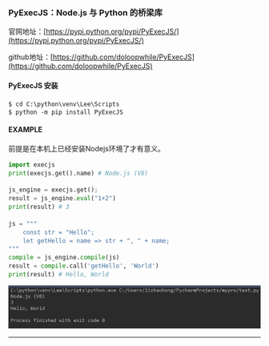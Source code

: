 ### PyExecJS：Node.js 与 Python 的桥梁库

官网地址：[https://pypi.python.org/pypi/PyExecJS/](https://pypi.python.org/pypi/PyExecJS/)

github地址：[https://github.com/doloopwhile/PyExecJS](https://github.com/doloopwhile/PyExecJS)

#### PyExecJS 安装

```
$ cd C:\python\venv\Lee\Scripts
$ python -m pip install PyExecJS
```

#### EXAMPLE

前提是在本机上已经安装Nodejs环境了才有意义。

```py
import execjs
print(execjs.get().name) # Node.js (V8)

js_engine = execjs.get();
result = js_engine.eval("1+2")
print(result) # 3

js = """
    const str = "Hello";
    let getHello = name => str + ", " + name;
"""
compile = js_engine.compile(js)
result = compile.call('getHello', 'World')
print(result) # Hello, World
```

![](/assets/xzczxc54zx45cx54xcz54zcximport.png)

---




